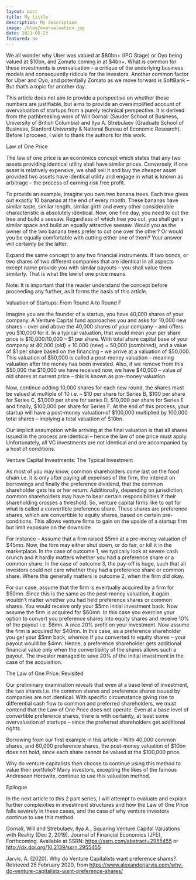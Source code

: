 ```yaml
---
layout: post
title: My tittle
description: My description
image: /blog/overvaluation.jpg
date: 2021-05-23
featured: no
---
```


We all wonder why Uber was valued at $80bn+ (IPO Stage) or Oyo being valued at $10bn, and Zomato coming in at $4bn+. What is common for these investments is overvaluation – a critique of the underlying business models and consequently ridicule for the investors. Another common factor for Uber and Oyo, and potentially Zomato as we move forward is SoftBank – But that’s a topic for another day.

This article does not aim to provide a perspective on whether those numbers are justifiable, but aims to provide an oversimplified account of overvaluation of startups from a purely technical perspective. It is derived from the pathbreaking work of Will Gornall (Sauder School of Business, University of British Columbia) and Ilya A. Strebulaev (Graduate School of Business, Stanford University & National Bureau of Economic Research). Before I proceed, I wish to thank the authors for this work.

Law of One Price

The law of one price is an economics concept which states that any two assets providing identical utility shall have similar prices. Conversely, if one asset is relatively expensive, we shall sell it and buy the cheaper asset provided two assets have identical utility and engage in what is known as arbitrage – the process of earning risk free profit.

To provide an example, imagine you own two banana trees. Each tree gives out exactly 10 bananas at the end of every month. These bananas have similar taste, similar length, similar girth and every other considerable characteristic is absolutely identical. Now, one fine day, you need to cut the tree and build a seesaw. Regardless of which tree you cut, you shall get a similar space and build an equally attractive seesaw. Would you as the owner of the two banana trees prefer to cut one over the other? Or would you be equally comfortable with cutting either one of them? Your answer will certainly be the latter.

Expand the same concept to any two financial instruments. If two bonds, or two shares of two different companies that are identical in all aspects except name provide you with similar payouts – you shall value them similarly. That is what the law of one price means.

Note: It is important that the reader understand the concept before proceeding any further, as it forms the basis of this article.

Valuation of Startups: From Round A to Round F

Imagine you are the founder of a startup, you have 40,000 shares of your company. A Venture Capital fund approaches you and asks for 10,000 new shares – over and above the 40,000 shares of your company – and offers you $10,000 for it. In a typical valuation, that would mean your per share price is $10,000/10,000 – $1 per share. With total share capital base of your company at 40,000 (old) + 10,000 (new) = 50,000 (combined), and a value of $1 per share based on the financing – we arrive at a valuation of $50,000. This valuation of $50,000 is called a post-money valuation – meaning valuation after the money has been invested. Also, if we remove from this $50,000 the $10,000 we have received now, we have $40,000 – value of old shares at current price – this is known as pre-money valuation.

Now, continue adding 10,000 shares for each new round, the shares must be valued at multiple of 10 i.e. – $10 per share for Series B, $100 per share for Series C, $1,000 per share for series D, $10,000 per share for Series E and finally, $100,000 per share for Series F. At the end of this process, your startup will have a post-money valuation of $100,000 multiplied by 100,000 total shares – implying a total valuation of $10bn.

Our implicit assumption while arriving at the final valuation is that all shares issued in the process are identical – hence the law of one price must apply. Unfortunately, all VC investments are not identical and are accompanied by a host of conditions.

Venture Capital Investments: The Typical Investment

As most of you may know, common shareholders come last on the food chain i.e. it is only after paying all expenses of the firm, the interest on borrowings and finally the preference dividend, that the common shareholder gets his or her return. Additionally, depending on jurisdiction, common shareholders may have to bear certain responsibilities if their shareholding crosses a threshold. So, venture capital firms like to opt for what is called a convertible preference share. These shares are preference shares, which are convertible to equity shares, based on certain pre-conditions. This allows venture firms to gain on the upside of a startup firm but limit exposure on the downside.

For instance – Assume that a firm raised $5mn at a pre-money valuation of $45mn. Now, the firm may either shut down, or do fair, or kill it in the marketplace. In the case of outcome 1, we typically look at severe cash crunch and it hardly matters whether you had a preference share or a common share. In the case of outcome 3, the pay-off is huge, such that all investors could not care whether they had a preference share or common share. Where this generally matters is outcome 2, when the firm did okay.

For our case, assume that the firm is eventually acquired by a firm for $50mn. Since this is the same as the post-money valuation, it again wouldn’t matter whether you had held preference shares or common shares. You would receive only your $5mn initial investment back. Now assume the firm is acquired for $60mn. In this case you exercise your option to convert you preference shares into equity shares and receive 10% of the payout i.e. $6mn. A nice 20% profit on your investment. Now assume the firm is acquired for $40mn. In this case, as a preference shareholder you get your $5mn back, whereas if you converted to equity shares – your payout would be $4mn. Hence, a preference shareholder gets additional financial value only when the convertibility of the shares allows such a payout. The investor managed to save 20% of the initial investment in the case of the acquisition.

The Law of One Price: Revisited

Our preliminary examination reveals that even at a base level of investment, the two shares i.e. the common shares and preference shares issued by companies are not identical. With specific circumstance giving rise to differential cash flow to common and preferred shareholders, we must contend that the Law of One Price does not operate. Even at a base level of convertible preference shares, there is with certainty, at least some overvaluation of startups – since the preferred shareholders get additional rights.

Borrowing from our first example in this article – With 40,000 common shares, and 60,000 preference shares, the post-money valuation of $10bn does not hold, since each share cannot be valued at the $100,000 price.

Why do venture capitalists then choose to continue using this method to value their portfolio? Many investors, excepting the likes of the famous Andreseen Horowitx, continue to use this valuation method.

Epilogue

In the next article to this 2 part series, I will attempt to evaluate and explain further complexities in investment structures and how the Law of One Price falls severely in these cases, and the case of why venture investors continue to use this method.

Gornall, Will and Strebulaev, Ilya A., Squaring Venture Capital Valuations with Reality (Dec 2, 2019). Journal of Financial Economics (JFE), Forthcoming. Available at SSRN: https://ssrn.com/abstract=2955455 or http://dx.doi.org/10.2139/ssrn.2955455

Jarvis, A. (2020). Why do Venture Capitalists want preference shares?. Retrieved 25 February 2020, from https://www.alexanderjarvis.com/why-do-venture-capitalists-want-preference-shares/

